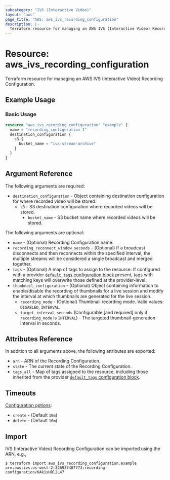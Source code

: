 ```yaml
---
subcategory: "IVS (Interactive Video)"
layout: "aws"
page_title: "AWS: aws_ivs_recording_configuration"
description: |-
  Terraform resource for managing an AWS IVS (Interactive Video) Recording Configuration.
---
```


# Resource: aws_ivs_recording_configuration

Terraform resource for managing an AWS IVS (Interactive Video) Recording Configuration.

## Example Usage

### Basic Usage

```terraform
resource "aws_ivs_recording_configuration" "example" {
  name = "recording_configuration-1"
  destination_configuration {
    s3 {
      bucket_name = "ivs-stream-archive"
    }
  }
}
```

## Argument Reference

The following arguments are required:

* `destination_configuration` - Object containing destination configuration for where recorded video will be stored.
    * `s3` - S3 destination configuration where recorded videos will be stored.
        * `bucket_name` - S3 bucket name where recorded videos will be stored.

The following arguments are optional:

* `name` - (Optional) Recording Configuration name.
* `recording_reconnect_window_seconds` - (Optional) If a broadcast disconnects and then reconnects within the specified interval, the multiple streams will be considered a single broadcast and merged together.
* `tags` - (Optional) A map of tags to assign to the resource. If configured with a provider [`default_tags` configuration block](https://registry.terraform.io/providers/hashicorp/aws/latest/docs#default_tags-configuration-block) present, tags with matching keys will overwrite those defined at the provider-level.
* `thumbnail_configuration` - (Optional) Object containing information to enable/disable the recording of thumbnails for a live session and modify the interval at which thumbnails are generated for the live session.
    * `recording_mode` - (Optional) Thumbnail recording mode. Valid values: `DISABLED`, `INTERVAL`.
    * `target_interval_seconds` (Configurable [and required] only if `recording_mode` is `INTERVAL`) - The targeted thumbnail-generation interval in seconds.

## Attributes Reference

In addition to all arguments above, the following attributes are exported:

* `arn` - ARN of the Recording Configuration.
* `state` -  The current state of the Recording Configuration.
* `tags_all` - Map of tags assigned to the resource, including those inherited from the provider [`default_tags` configuration block](https://registry.terraform.io/providers/hashicorp/aws/latest/docs#default_tags-configuration-block).

## Timeouts

[Configuration options](https://www.terraform.io/docs/configuration/blocks/resources/syntax.html#operation-timeouts):

* `create` - (Default `10m`)
* `delete` - (Default `10m`)

## Import

IVS (Interactive Video) Recording Configuration can be imported using the ARN, e.g.,

```
$ terraform import aws_ivs_recording_configuration.example arn:aws:ivs:us-west-2:326937407773:recording-configuration/KAk1sHBl2L47
```
